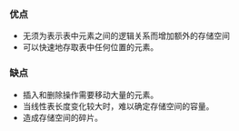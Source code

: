### 优点
- 无须为表示表中元素之间的逻辑关系而增加额外的存储空间
- 可以快速地存取表中任何位置的元素。
### 缺点
- 插入和删除操作需要移动大量的元素。
- 当线性表长度变化较大时，难以确定存储空间的容量。
- 造成存储空间的碎片。